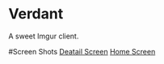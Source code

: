 # Verdant
A sweet Imgur client.

#Screen Shots
[Deatail Screen](http://i.imgur.com/L7ndLry.png)
[Home Screen](http://i.imgur.com/Y2VW9lI.png)